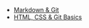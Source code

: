 + [Markdown & Git](https://ovasilena.github.io/rsschool-cv/cv)
+ [HTML, CSS & Git Basics](https://ovasilena.github.io/rsschool-cv/)